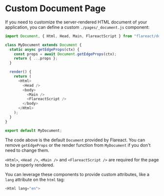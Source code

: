 # Custom Document Page

If you need to customize the server-rendered HTML document of your application, you can define a custom `./pages/_document.js` component:

```js
import Document, { Html, Head, Main, FlareactScript } from "flareact/document";

class MyDocument extends Document {
  static async getEdgeProps(ctx) {
    const props = await Document.getEdgeProps(ctx);
    return { ...props };
  }

  render() {
    return (
      <Html>
        <Head />
        <body>
          <Main />
          <FlareactScript />
        </body>
      </Html>
    );
  }
}

export default MyDocument;
```

The code above is the default `Document` provided by Flareact. You can remove `getEdgeProps` or the render function from `MyDocument` if you don't need to change them.

`<Html>`, `<Head />`, `<Main />` and `<FlareactScript />` are required for the page to be properly rendered.

You can leverage these components to provide custom attributes, like a `lang` attribute on the `html` tag:

```js
<Html lang="en">
```
